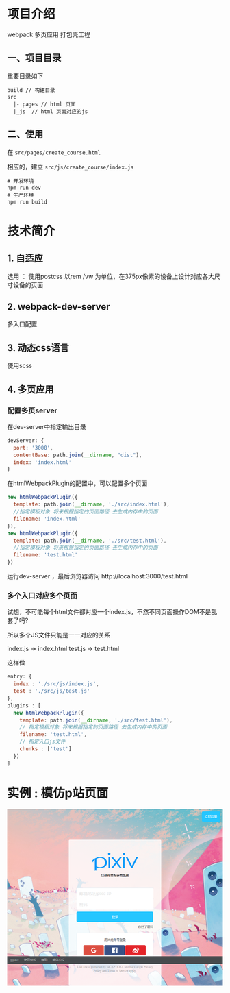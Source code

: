 # 项目介绍
webpack 多页应用 打包壳工程 

## 一、项目目录

重要目录如下 
```
build // 构建目录 
src
  |- pages // html 页面 
  |_js  // html 页面对应的js 
```

## 二、使用 

在 `src/pages/create_course.html`

相应的，建立 `src/js/create_course/index.js`


```
# 开发环境 
npm run dev 
# 生产环境 
npm run build 
```

# 技术简介

## 1. 自适应

选用 ： 使用postcss 以rem /vw 为单位，在375px像素的设备上设计对应各大尺寸设备的页面

## 2. webpack-dev-server 

多入口配置

## 3. 动态css语言
使用scss 

## 4. 多页应用

### 配置多页server
在dev-server中指定输出目录 
```js
devServer: {
  port: '3000',
  contentBase: path.join(__dirname, "dist"),
  index: 'index.html'
}
```

在htmlWebpackPlugin的配置中，可以配置多个页面
```js
new htmlWebpackPlugin({
  template: path.join(__dirname, './src/index.html'),
  //指定模板对象 将来根据指定的页面路径 去生成内存中的页面
  filename: 'index.html'
}),
new htmlWebpackPlugin({
  template: path.join(__dirname, './src/test.html'),
  //指定模板对象 将来根据指定的页面路径 去生成内存中的页面
  filename: 'test.html'
})
```
运行dev-server ，最后浏览器访问 http://localhost:3000/test.html

### 多个入口对应多个页面 
试想，不可能每个html文件都对应一个index.js，不然不同页面操作DOM不是乱套了吗? 

所以多个JS文件只能是一一对应的关系

index.js -> index.html 
test.js -> test.html

这样做 
```js
entry: {
  index : './src/js/index.js',
  test : './src/js/test.js'
},
plugins : [
  new htmlWebpackPlugin({
    template: path.join(__dirname, './src/test.html'),
    // 指定模板对象 将来根据指定的页面路径 去生成内存中的页面
    filename: 'test.html',
    // 指定入口js文件
    chunks : ['test']
  })
]
```

# 实例 : 模仿p站页面

![](./Screenshot_2020-01-05pixiv.png)